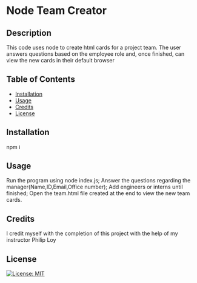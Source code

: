 # Node Team Creator

## Description

This code uses node to create html cards for a project team. The user answers questions based on the employee role and, once finished, can view the new cards in their default browser

## Table of Contents 

- [Installation](#installation)
- [Usage](#usage)
- [Credits](#credits)
- [License](#license)

## Installation
npm i

## Usage
Run the program using node index.js;
Answer the questions regarding the manager(Name,ID,Email,Office number);
Add engineers or interns until finished; 
Open the team.html file created at the end to view the new team cards.
## Credits

I credit myself with the completion of this project with the help of my instructor Philip Loy

## License

[![License: MIT](https://img.shields.io/badge/License-MIT-yellow.svg)](https://opensource.org/licenses/MIT)



